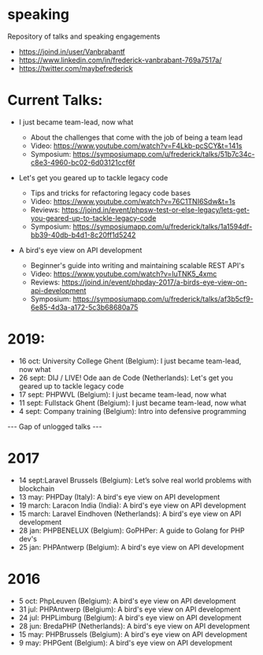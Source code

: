 # speaking
Repository of talks and speaking engagements

* https://joind.in/user/Vanbrabantf
* https://www.linkedin.com/in/frederick-vanbrabant-769a7517a/
* https://twitter.com/maybefrederick

Current Talks:
=========
* I just became team-lead, now what
  * About the challenges that come with the job of being a team lead
  * Video: https://www.youtube.com/watch?v=F4Lkb-pcSCY&t=141s
  * Symposium: https://symposiumapp.com/u/frederick/talks/51b7c34c-c8e3-4960-bc02-6d03121ccf6f
  
* Let's get you geared up to tackle legacy code
  * Tips and tricks for refactoring legacy code bases
  * Video: https://www.youtube.com/watch?v=76C1TNI6Sdw&t=1s
  * Reviews: https://joind.in/event/phpsw-test-or-else-legacy/lets-get-you-geared-up-to-tackle-legacy-code
  * Symposium: https://symposiumapp.com/u/frederick/talks/1a1594df-bb39-40db-b4d1-8c20ff1d5242
  
* A bird's eye view on API development
  * Beginner's guide into writing and maintaining scalable REST API's
  * Video: https://www.youtube.com/watch?v=IuTNK5_4xmc
  * Reviews: https://joind.in/event/phpday-2017/a-birds-eye-view-on-api-development
  * Symposium: https://symposiumapp.com/u/frederick/talks/af3b5cf9-6e85-4d3a-a172-5c3b68680a75

2019:
=====

* 16 oct: University College Ghent (Belgium): I just became team-lead, now what
* 26 sept: DIJ / LIVE! Ode aan de Code (Netherlands): Let's get you geared up to tackle legacy code
* 17 sept: PHPWVL (Belgium): I just became team-lead, now what
* 11 sept: Fullstack Ghent (Belgium): I just became team-lead, now what
* 4 sept: Company training (Belgium): Intro into defensive programming


--- Gap of unlogged talks ---

2017
====
* 14 sept:Laravel Brussels (Belgium): Let’s solve real world problems with blockchain
* 13 may: PHPDay (Italy): A bird's eye view on API development
* 19 march: Laracon India (India): A bird's eye view on API development
* 15 march: Laravel Eindhoven (Netherlands): A bird's eye view on API development
* 28 jan: PHPBENELUX (Belgium): GoPHPer: A guide to Golang for PHP dev's
* 25 jan: PHPAntwerp (Belgium): A bird's eye view on API development

2016
====
* 5 oct: PhpLeuven (Belgium): A bird's eye view on API development
* 31 jul: PHPAntwerp (Belgium): A bird's eye view on API development
* 24 jul: PHPLimburg (Belgium): A bird's eye view on API development
* 28 jun: BredaPHP (Netherlands): A bird's eye view on API development
* 15 may: PHPBrussels (Belgium): A bird's eye view on API development
* 9 may: PHPGent (Belgium): A bird's eye view on API development
